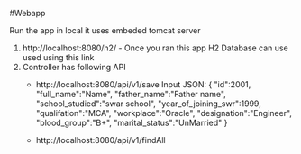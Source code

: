 #Webapp

Run the app in local it uses embeded tomcat server
1. http://localhost:8080/h2/ - Once you ran this app H2 Database can use used using this link
2. Controller has following API
    - http://localhost:8080/api/v1/save
        Input JSON:
        {
            "id":2001,
           "full_name":"Name",
           "father_name":"Father name",
           "school_studied":"swar school",
           "year_of_joining_swr":1999,
           "qualifation":"MCA",
           "workplace":"Oracle",
           "designation":"Engineer",
           "blood_group":"B+",
           "marital_status":"UnMarried"
        }
        

    - http://localhost:8080/api/v1/findAll
